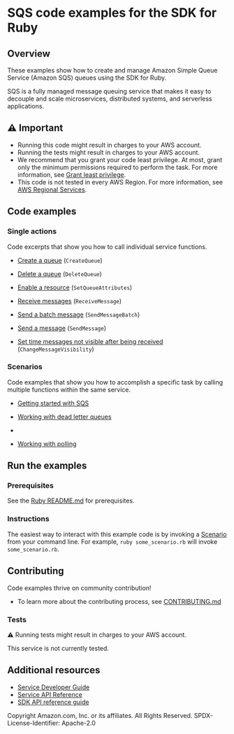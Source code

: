 # SQS code examples for the SDK for Ruby
## Overview
These examples show how to create and manage Amazon Simple Queue Service (Amazon SQS) queues using the SDK for Ruby.

SQS is a fully managed message queuing service that makes it easy to decouple and scale microservices, distributed systems, and serverless applications.

## ⚠️ Important
* Running this code might result in charges to your AWS account. 
* Running the tests might result in charges to your AWS account.
* We recommend that you grant your code least privilege. At most, grant only the minimum permissions required to perform the task. For more information, see [Grant least privilege](https://docs.aws.amazon.com/IAM/latest/UserGuide/best-practices.html#grant-least-privilege). 
* This code is not tested in every AWS Region. For more information, see [AWS Regional Services](https://aws.amazon.com/about-aws/global-infrastructure/regional-product-services).

## Code examples

### Single actions
Code excerpts that show you how to call individual service functions.

* [Create a queue](./create_queue.rb) (`CreateQueue`)

* [Delete a queue](./delete_queue.rb) (`DeleteQueue`)

* [Enable a resource](./enable_resource.rb) (`SetQueueAttributes`)

* [Receive messages](./receive_messages.rb) (`ReceiveMessage`)

* [Send a batch message](./send_message_batch.rb) (`SendMessageBatch`)

* [Send a message](./send_message.rb) (`SendMessage`)

* [Set time messages not visible after being received](./message_visibility_timeout.rb) (`ChangeMessageVisibility`)

### Scenarios
Code examples that show you how to accomplish a specific task by calling multiple functions within the same service.

* [Getting started with SQS](./scenario_getting_started.rb)

* [Working with dead letter queues](./scenario_dead_letter_queue.rb)
* 
* [Working with polling](./scenario_polling.rb)

## Run the examples

### Prerequisites

See the [Ruby README.md](../../README.md) for prerequisites.

### Instructions
The easiest way to interact with this example code is by invoking a [Scenario](#Scenarios) from your command line. For example, `ruby some_scenario.rb` will invoke `some_scenario.rb`.

## Contributing
Code examples thrive on community contribution!
* To learn more about the contributing process, see [CONTRIBUTING.md](../../../CONTRIBUTING.md)

### Tests
⚠️ Running tests might result in charges to your AWS account.

This service is not currently tested.

## Additional resources
* [Service Developer Guide](https://docs.aws.amazon.com/sdk-for-ruby/v3/developer-guide/welcome.html)
* [Service API Reference](https://docs.aws.amazon.com/sdk-for-ruby/v3/api/)
* [SDK API reference guide](https://aws.amazon.com/developer/language/ruby/)

Copyright Amazon.com, Inc. or its affiliates. All Rights Reserved. SPDX-License-Identifier: Apache-2.0
